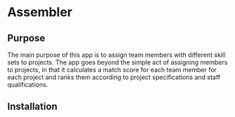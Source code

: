 # Assembler

## Purpose
The main purpose of this app is to assign team members with different skill sets
to projects. The app goes beyond the simple act of assigning members to projects,
in that it calculates a match score for each team member for each project and ranks
them according to project specifications and staff qualifications.

## Installation
